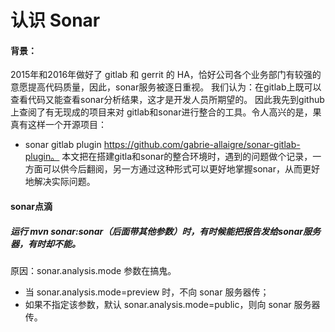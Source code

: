 认识 Sonar   
===============

#### 背景：

2015年和2016年做好了 gitlab 和 gerrit 的 HA，恰好公司各个业务部门有较强的意愿提高代码质量，因此，sonar服务被逐日重视。
我们认为：在gitlab上既可以查看代码又能查看sonar分析结果，这才是开发人员所期望的。
因此我先到github上查阅了有无现成的项目来对 gitlab和sonar进行整合的工具。令人高兴的是，果真有这样一个开源项目：
* sonar gitlab plugin https://github.com/gabrie-allaigre/sonar-gitlab-plugin。
本文把在搭建gitla和sonar的整合环境时，遇到的问题做个记录，一方面可以供今后翻阅，另一方通过这种形式可以更好地掌握sonar，从而更好地解决实际问题。


#### sonar点滴

##### 运行 mvn sonar:sonar（后面带其他参数）时，有时候能把报告发给sonar服务器，有时却不能。

原因：sonar.analysis.mode 参数在搞鬼。
*  当 sonar.analysis.mode=preview 时，不向 sonar 服务器传；
*  如果不指定该参数，默认  sonar.analysis.mode=public，则向 sonar 服务器传。

